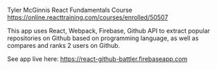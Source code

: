 Tyler McGinnis React Fundamentals Course https://online.reacttraining.com/courses/enrolled/50507

This app uses React, Webpack, Firebase, Github API to extract popular repositories on Github based on programming language, as well as compares and ranks 2 users on Github.

See app live here: https://react-github-battler.firebaseapp.com